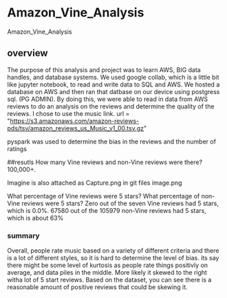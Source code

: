 # Amazon_Vine_Analysis
Amazon_Vine_Analysis
## overview
The purpose of this analysis and project was to learn AWS, BIG data handles, and database systems. We used google collab, which is a little bit like jupyter notebook, to read and write data to SQL and AWS. We hosted a database on AWS and then ran that datbase on our device using postgress sql. (PG ADMIN). By doing this, we were able to read in data from AWS reviews to do an analysis on the reviews and determine the quality of the reviews. I chose to use the music link. url = "https://s3.amazonaws.com/amazon-reviews-pds/tsv/amazon_reviews_us_Music_v1_00.tsv.gz"

pyspark was used to determine the bias in the reviews and the number of ratings


##resutls
How many Vine reviews and non-Vine reviews were there?
100,000+. 

Imagine is also attached as Capture.png in git files
image.png

What percentage of Vine reviews were 5 stars? What percentage of non-Vine reviews were 5 stars?
Zero out of the seven Vine reviews had 5 stars, which is 0.0%.
67580 out of the 105979 non-Vine reviews had 5 stars, which is about 63%

### summary 

Overall, people rate music based on a variety of different criteria and there is a lot of different styles, so it is hard to determine the level of bias. its say there might be some level of kurtosis as people rate things positivly on average, and data piles in the middle. More likely it skewed to the right witha  lot of 5 start reviews. Based on the dataset, you can see there is a reasonable amount of positive reviews that could be skewing it. 